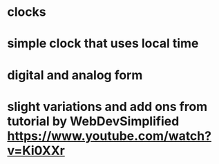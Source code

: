 # clocks
# simple clock that uses local time
# digital and analog form
# slight variations and add ons from tutorial by WebDevSimplified https://www.youtube.com/watch?v=Ki0XXr
